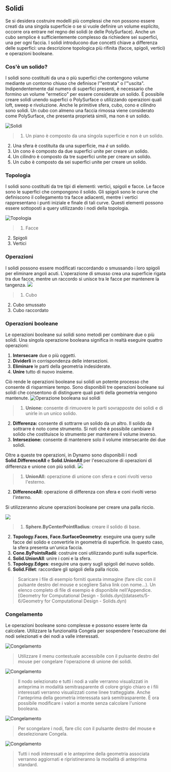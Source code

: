 

## Solidi

Se si desidera costruire modelli più complessi che non possono essere creati da una singola superficie o se si vuole definire un volume esplicito, occorre ora entrare nel regno dei solidi (e delle PolySurface). Anche un cubo semplice è sufficientemente complesso da richiedere sei superfici, una per ogni faccia. I solidi introducono due concetti chiave a differenza delle superfici: una descrizione topologica più rifinita (facce, spigoli, vertici) e operazioni booleane.

### Cos'è un solido?

I solidi sono costituiti da una o più superfici che contengono volume mediante un contorno chiuso che definisce l'"entrata" o l'"uscita". Indipendentemente dal numero di superfici presenti, è necessario che formino un volume "ermetico" per essere considerate un solido. È possibile creare solidi unendo superfici o PolySurface o utilizzando operazioni quali loft, sweep e rivoluzione. Anche le primitive sfera, cubo, cono e cilindro sono solidi. Un cubo con almeno una faccia rimossa viene considerato come PolySurface, che presenta proprietà simili, ma non è un solido.

![Solidi](images/5-6/Primitives.jpg)

> 1. Un piano è composto da una singola superficie e non è un solido.
2. Una sfera è costituita da una superficie, ma *è* un solido.
3. Un cono è composto da due superfici unite per creare un solido.
4. Un cilindro è composto da tre superfici unite per creare un solido.
5. Un cubo è composto da sei superfici unite per creare un solido.

### Topologia

I solidi sono costituiti da tre tipi di elementi: vertici, spigoli e facce. Le facce sono le superfici che compongono il solido. Gli spigoli sono le curve che definiscono il collegamento tra facce adiacenti, mentre i vertici rappresentano i punti iniziale e finale di tali curve. Questi elementi possono essere sottoposti a query utilizzando i nodi della topologia.

![Topologia](images/5-6/Solid-topology.jpg)

> 1. Facce
2. Spigoli
3. Vertici

### Operazioni

I solidi possono essere modificati raccordando o smussando i loro spigoli per eliminare angoli acuti. L'operazione di smusso crea una superficie rigata tra due facce, mentre un raccordo si unisce tra le facce per mantenere la tangenza. ![](images/5-6/SolidOperations.jpg)

> 1. Cubo
2. Cubo smussato
3. Cubo raccordato

### Operazioni booleane

Le operazioni booleane sui solidi sono metodi per combinare due o più solidi. Una singola operazione booleana significa in realtà eseguire quattro operazioni:

1. **Intersecare** due o più oggetti.
2. **Dividerli** in corrispondenza delle intersezioni.
3. **Eliminare** le parti della geometria indesiderate.
4. **Unire** tutto di nuovo insieme.

Ciò rende le operazioni booleane sui solidi un potente processo che consente di risparmiare tempo. Sono disponibili tre operazioni booleane sui solidi che consentono di distinguere quali parti della geometria vengono mantenute. ![Operazione booleana sui solidi](images/5-6/SolidBooleans.jpg)

> 1. **Unione:** consente di rimuovere le parti sovrapposte dei solidi e di unirle in un unico solido.
2. **Differenza:** consente di sottrarre un solido da un altro. Il solido da sottrarre è noto come strumento. Si noti che è possibile cambiare il solido che costituisce lo strumento per mantenere il volume inverso.
3. **Intersezione:** consente di mantenere solo il volume intersecante dei due solidi.

Oltre a queste tre operazioni, in Dynamo sono disponibili i nodi **Solid.DifferenceAll** e **Solid.UnionAll** per l'esecuzione di operazioni di differenza e unione con più solidi. ![](images/5-6/BooleanAll.jpg)

> 1. **UnionAll:** operazione di unione con sfera e coni rivolti verso l'esterno.
2. **DifferenceAll:** operazione di differenza con sfera e coni rivolti verso l'interno.

Si utilizzeranno alcune operazioni booleane per creare una palla riccio.

![](images/5-6/spikyBallExample.jpg)

> 1. **Sphere.ByCenterPointRadius**: creare il solido di base.
2. **Topology.Faces**, **Face.SurfaceGeometry**: eseguire una query sulle facce del solido e convertirle in geometria di superficie. In questo caso, la sfera presenta un'unica faccia.
3. **Cone.ByPointsRadii**: costruire coni utilizzando punti sulla superficie.
4. **Solid.UnionAll**: unire i coni e la sfera.
5. **Topology.Edges**: eseguire una query sugli spigoli del nuovo solido.
6. **Solid.Fillet**: raccordare gli spigoli della palla riccio.
> Scaricare i file di esempio forniti questa immagine (fare clic con il pulsante destro del mouse e scegliere Salva link con nome...). Un elenco completo di file di esempio è disponibile nell'Appendice. [Geometry for Computational Design - Solids.dyn](datasets/5-6/Geometry for Computational Design - Solids.dyn)

### Congelamento

Le operazioni booleane sono complesse e possono essere lente da calcolare. Utilizzare la funzionalità Congela per sospendere l'esecuzione dei nodi selezionati e dei nodi a valle interessati.

![Congelamento](images/5-6/freeze-01.jpg)

> Utilizzare il menu contestuale accessibile con il pulsante destro del mouse per congelare l'operazione di unione dei solidi.

![Congelamento](images/5-6/freeze-02.jpg)

> Il nodo selezionato e tutti i nodi a valle verranno visualizzati in anteprima in modalità semitrasparente di colore grigio chiaro e i fili interessati verranno visualizzati come linee tratteggiate. Anche l'anteprima della geometria interessata sarà semitrasparente. È ora possibile modificare i valori a monte senza calcolare l'unione booleana.

![Congelamento](images/5-6/freeze-03.jpg)

> Per scongelare i nodi, fare clic con il pulsante destro del mouse e deselezionare Congela.

![Congelamento](images/5-6/freeze-04.jpg)

> Tutti i nodi interessati e le anteprime della geometria associata verranno aggiornati e ripristineranno la modalità di anteprima standard.

